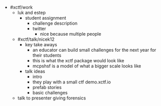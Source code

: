 - #xctf/work
	- luk and estep
		- student assignment
			- challenge description
			- twitter
				- nice because multiple people
	- #xctf/talk/nicek12
		- key take aways
			- an educator can build small challenges for the next year for their students
			- this is what the xctf package would look like
			- mcpshsf is a model of what a bigger scale looks like
		- talk ideas
			- intro
			- they play with a small ctf demo.xctf.io
			- prefab stories
			- basic challenges
	- talk to presenter giving forensics